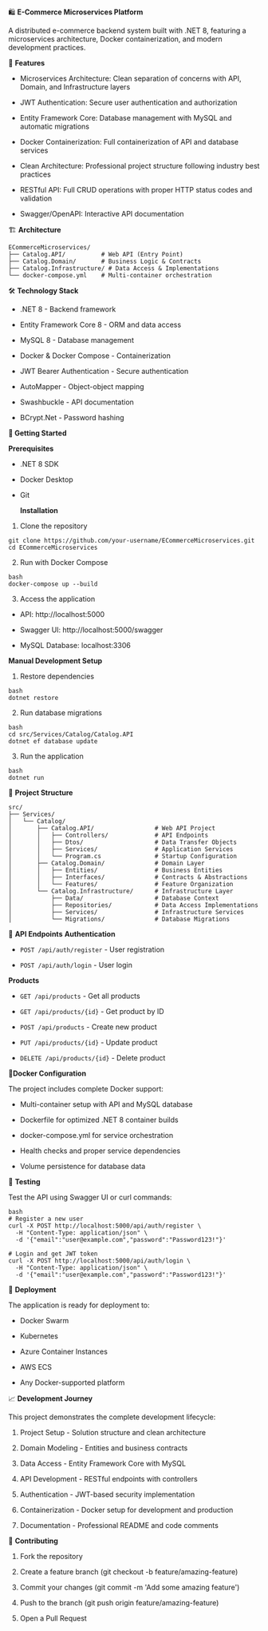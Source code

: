 🛍️ **E-Commerce Microservices Platform**

A distributed e-commerce backend system built with .NET 8, featuring a microservices architecture, Docker containerization, and modern development practices.

🚀 **Features**

- Microservices Architecture: Clean separation of concerns with API, Domain, and Infrastructure layers

- JWT Authentication: Secure user authentication and authorization

- Entity Framework Core: Database management with MySQL and automatic migrations

- Docker Containerization: Full containerization of API and database services

- Clean Architecture: Professional project structure following industry best practices

- RESTful API: Full CRUD operations with proper HTTP status codes and validation

- Swagger/OpenAPI: Interactive API documentation

🏗️ **Architecture**

    ECommerceMicroservices/
    ├── Catalog.API/          # Web API (Entry Point)
    ├── Catalog.Domain/       # Business Logic & Contracts
    ├── Catalog.Infrastructure/ # Data Access & Implementations
    └── docker-compose.yml    # Multi-container orchestration

🛠️ **Technology Stack**

- .NET 8 - Backend framework

- Entity Framework Core 8 - ORM and data access

- MySQL 8 - Database management

- Docker & Docker Compose - Containerization

- JWT Bearer Authentication - Secure authentication

- AutoMapper - Object-object mapping

- Swashbuckle - API documentation

- BCrypt.Net - Password hashing

**🚀 Getting Started**

**Prerequisites**

- .NET 8 SDK
- Docker Desktop
- Git

  **Installation**

1. Clone the repository

```
git clone https://github.com/your-username/ECommerceMicroservices.git
cd ECommerceMicroservices
```

2. Run with Docker Compose

```
bash
docker-compose up --build
```

3. Access the application

- API: http://localhost:5000

- Swagger UI: http://localhost:5000/swagger

- MySQL Database: localhost:3306

**Manual Development Setup**

1. Restore dependencies

```
bash
dotnet restore
```

2. Run database migrations

```
bash
cd src/Services/Catalog/Catalog.API
dotnet ef database update
```

3. Run the application

```
bash
dotnet run
```

📁 **Project Structure**

```
src/
├── Services/
│   └── Catalog/
│       ├── Catalog.API/                 # Web API Project
│       │   ├── Controllers/             # API Endpoints
│       │   ├── Dtos/                    # Data Transfer Objects
│       │   ├── Services/                # Application Services
│       │   └── Program.cs               # Startup Configuration
│       ├── Catalog.Domain/              # Domain Layer
│       │   ├── Entities/                # Business Entities
│       │   ├── Interfaces/              # Contracts & Abstractions
│       │   └── Features/                # Feature Organization
│       └── Catalog.Infrastructure/      # Infrastructure Layer
│           ├── Data/                    # Database Context
│           ├── Repositories/            # Data Access Implementations
│           ├── Services/                # Infrastructure Services
│           └── Migrations/              # Database Migrations
```

🔧 **API Endpoints**
**Authentication**

- `POST /api/auth/register` - User registration

- `POST /api/auth/login` - User login

**Products**

- `GET /api/products` - Get all products

- `GET /api/products/{id}` - Get product by ID

- `POST /api/products` - Create new product

- `PUT /api/products/{id}` - Update product

- `DELETE /api/products/{id}` - Delete product

🐳**Docker Configuration**

The project includes complete Docker support:

- Multi-container setup with API and MySQL database

- Dockerfile for optimized .NET 8 container builds

- docker-compose.yml for service orchestration

- Health checks and proper service dependencies

- Volume persistence for database data

🧪 **Testing**

Test the API using Swagger UI or curl commands:

```
bash
# Register a new user
curl -X POST http://localhost:5000/api/auth/register \
  -H "Content-Type: application/json" \
  -d '{"email":"user@example.com","password":"Password123!"}'

# Login and get JWT token
curl -X POST http://localhost:5000/api/auth/login \
  -H "Content-Type: application/json" \
  -d '{"email":"user@example.com","password":"Password123!"}'
```

🚀 **Deployment**

The application is ready for deployment to:

- Docker Swarm

- Kubernetes

- Azure Container Instances

- AWS ECS

- Any Docker-supported platform

📈 **Development Journey**

This project demonstrates the complete development lifecycle:

1. Project Setup - Solution structure and clean architecture

2. Domain Modeling - Entities and business contracts

3. Data Access - Entity Framework Core with MySQL

4. API Development - RESTful endpoints with controllers

5. Authentication - JWT-based security implementation

6. Containerization - Docker setup for development and production

7. Documentation - Professional README and code comments

🤝 **Contributing**

1. Fork the repository

2. Create a feature branch (git checkout -b feature/amazing-feature)

3. Commit your changes (git commit -m 'Add some amazing feature')

4. Push to the branch (git push origin feature/amazing-feature)

5. Open a Pull Request
